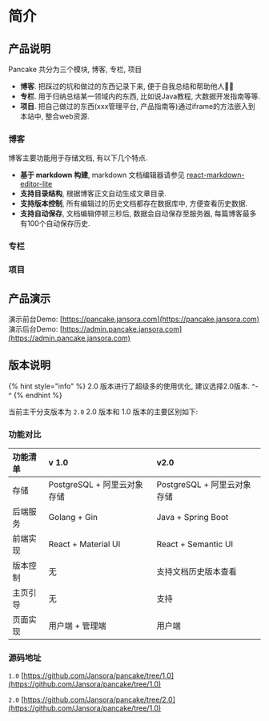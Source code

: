 
# 简介

## 产品说明

Pancake 共分为三个模块, 博客, 专栏, 项目

* **博客**. 把踩过的坑和做过的东西记录下来, 便于自我总结和帮助他人🍊🍊 
* **专栏**. 用于归纳总结某一领域内的东西, 比如说Java教程, 大数据开发指南等等.
* **项目**. 把自己做过的东西\(xxx管理平台, 产品指南等\)通过iframe的方法嵌入到本站中, 整合web资源.

### 博客

博客主要功能用于存储文档, 有以下几个特点.

* **基于 markdown 构建**, markdown 文档编辑器请参见 [react-markdown-editor-lite](https://github.com/HarryChen0506/react-markdown-editor-lite)
* **支持目录结构**, 根据博客正文自动生成文章目录.
* **支持版本控制**, 所有编辑过的历史文档都存在数据库中, 方便查看历史数据.
* **支持自动保存**, 文档编辑停顿三秒后, 数据会自动保存至服务器, 每篇博客最多有100个自动保存历史.

### 专栏

### 项目





## 产品演示


演示前台Demo: [https://pancake.jansora.com](https://pancake.jansora.com)
演示后台Demo: [https://admin.pancake.jansora.com](https://admin.pancake.jansora.com)


## 版本说明

{% hint style="info" %}
2.0 版本进行了超级多的使用优化,  建议选择2.0版本.  ^-^
{% endhint %}

当前主干分支版本为 `2.0`  2.0 版本和 1.0 版本的主要区别如下:

### 功能对比

| 功能清单 | v 1.0 | v2.0 |
| :--- | :--- | :--- |
| 存储 | PostgreSQL + 阿里云对象存储 | PostgreSQL  + 阿里云对象存储 |
| 后端服务 | Golang + Gin | Java + Spring Boot |
| 前端实现 | React + Material UI | React + Semantic UI |
| 版本控制 | 无 | 支持文档历史版本查看 |
| 主页引导 | 无 | 支持 |
| 页面实现 | 用户端 + 管理端 | 用户端 |

### 源码地址

`1.0` [https://github.com/Jansora/pancake/tree/1.0](https://github.com/Jansora/pancake/tree/1.0)

`2.0` [https://github.com/Jansora/pancake/tree/2.0](https://github.com/Jansora/pancake/tree/1.0)


